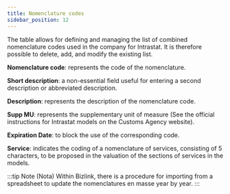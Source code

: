 ```yaml
---
title: Nomenclature codes
sidebar_position: 12
---
```


The table allows for defining and managing the list of combined nomenclature codes used in the company for Intrastat. It is therefore possible to delete, add, and modify the existing list.

**Nomenclature code**: represents the code of the nomenclature.

**Short description**: a non-essential field useful for entering a second description or abbreviated description.

**Description**: represents the description of the nomenclature code.

**Supp MU**: represents the supplementary unit of measure (See the official instructions for Intrastat models on the Customs Agency website).

**Expiration Date**: to block the use of the corresponding code.

**Service**: indicates the coding of a nomenclature of services, consisting of 5 characters, to be proposed in the valuation of the sections of services in the models.

:::tip Note (Nota)
Within Bizlink, there is a procedure for importing from a spreadsheet to update the nomenclatures en masse year by year.
:::